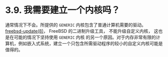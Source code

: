 # 3.9. 我需要建立一个内核吗？

通常情况下不会。所提供的 `GENERIC` 内核包含了普通计算机需要的驱动。[freebsd-update(8)](https://www.freebsd.org/cgi/man.cgi?query=freebsd-update&sektion=8&format=html)， FreeBSD 的二进制升级工具， 不能升级自定义内核， 这也是在可能的情况下坚持使用 `GENERIC` 内核 的另一个原因。对于内存非常有限的计算机，例如嵌入式系统，建立一个只包含所需驱动程序的较小的自定义内核可能是值得的。
